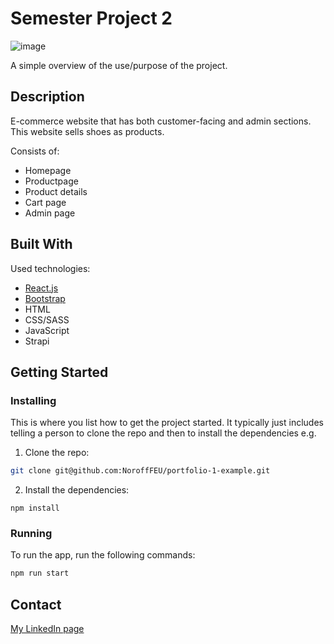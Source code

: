 # Semester Project 2

![image](https://user-images.githubusercontent.com/52622303/164316813-4b12d99f-aeb7-4069-85cf-e72b3a50ac99.png)

A simple overview of the use/purpose of the project.

## Description

E-commerce website that has both customer-facing and admin sections. This website sells shoes as products.

Consists of:

- Homepage
- Productpage
- Product details
- Cart page
- Admin page

## Built With

Used technologies:

- [React.js](https://reactjs.org/)
- [Bootstrap](https://getbootstrap.com)
- HTML
- CSS/SASS
- JavaScript
- Strapi

## Getting Started

### Installing

This is where you list how to get the project started. It typically just includes telling a person to clone the repo and then to install the dependencies e.g.

1. Clone the repo:

```bash
git clone git@github.com:NoroffFEU/portfolio-1-example.git
```

2. Install the dependencies:

```
npm install
```

### Running

To run the app, run the following commands:

```bash
npm run start
```

## Contact

[My LinkedIn page](https://www.linkedin.com/in/lilly-thi-bui-479920233/)

